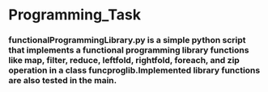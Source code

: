 # Programming_Task

### functionalProgrammingLibrary.py is a simple python script that implements a functional programming library functions like map, filter, reduce, leftfold, rightfold, foreach, and zip operation in a class funcproglib.Implemented library functions are also tested in the main.
